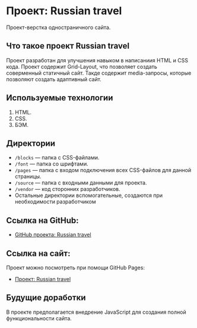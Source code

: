 # Проект: Russian travel
Проект-верстка одностраничного сайта.

## Что такое проект Russian travel
Проект разработан для улучшения навыком в написаниия HTML и CSS кода. Проект содержит Grid-Layout, что позволяет создать соверменный статичный сайт. Такде содержит media-запросы, которые позволяют создать адаптивный сайт.

## Используемые технологии
1. HTML.
2. CSS.
3. БЭМ.

## Директории
* `/blocks` — папка с CSS-файлами.
* `/font` — папка со шрифтами.
* `/pages` — папка с входом подключения всех CSS-файлов для данной страницы.
* `/source` — папка с входными данными для проекта.
* `/vendor` — код сторонних разработчиков.
* Остальные директории вспомогательные, создаются при необходимости разработчиком

## Ссылка на GitHub:
* [GitHub проекта: Russian travel](https://github.com/dubyninpavel/russian-travel)

## Ссылка на сайт:
Проект можно посмотреть при помощи GitHub Pages:
* [Проект: Russian travel](https://dubyninpavel.github.io/russian-travel)

## Будущие доработки
В проекте предполагается внедрение JavaScript для создания полной функциональности сайта.
